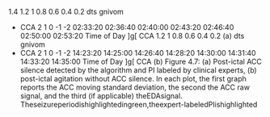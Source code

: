 1.4
1.2
1
0.8
0.6
0.4
0.2
dts
gnivom
- CCA
2
1
0
-1
-2
02:33:20 02:36:40 02:40:00 02:43:20 02:46:40 02:50:00 02:53:20
Time of Day
]g[
CCA
1.2
1
0.8
0.6
0.4
0.2
(a)
dts
gnivom
- CCA
2
1
0
-1
-2
14:23:20 14:25:00 14:26:40 14:28:20 14:30:00 14:31:40 14:33:20 14:35:00
Time of Day
]g[
CCA
(b)
Figure 4.7: (a) Post-ictal ACC silence detected by the algorithm and PI labeled by clinical
experts, (b) post-ictal agitation without ACC silence. In each plot, the first graph reports the
ACC moving standard deviation, the second the ACC raw signal, and the third (if applicable)
theEDAsignal. Theseizureperiodishighlightedingreen,theexpert-labeledPIishighlighted